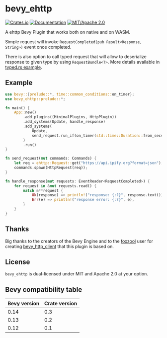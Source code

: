 # bevy_ehttp

[![Crates.io](https://img.shields.io/crates/v/bevy_ehttp)](https://crates.io/crates/bevy_ehttp)
[![Documentation](https://docs.rs/bevy_ehttp/badge.svg)](https://docs.rs/bevy_ehttp)
[![MIT/Apache 2.0](https://img.shields.io/badge/license-MIT%2FApache-blue.svg)](https://github.com/bevy_ehttp/bevy_ehttp#license)

A ehttp Bevy Plugin that works both on native and on WASM.

Simple request will invoke `RequestCompleted(pub Result<Response, String>)` event once completed.

There is also option to call typed request that will allow to deserialize response to given type by using `RequestBundle<T>`. More details available in [typed.rs example](examples/typed.rs).

## Example

```rust
use bevy::{prelude::*, time::common_conditions::on_timer};
use bevy_ehttp::prelude::*;

fn main() {
    App::new()
        .add_plugins((MinimalPlugins, HttpPlugin))
        .add_systems(Update, handle_response)
        .add_systems(
            Update,
            send_request.run_if(on_timer(std::time::Duration::from_secs(1))),
        )
        .run()
}

fn send_request(mut commands: Commands) {
    let req = ehttp::Request::get("https://api.ipify.org?format=json");
    commands.spawn(HttpRequest(req));
}

fn handle_response(mut requests: EventReader<RequestCompleted>) {
    for request in &mut requests.read() {
        match &**request {
            Ok(response) => println!("response: {:?}", response.text()),
            Err(e) => println!("response error: {:?}", e),
        }
    }
}

```

## Thanks

Big thanks to the creators of the Bevy Engine and to the [foxzool](https://github.com/foxzool) user for creating [bevy_http_client](https://github.com/foxzool/bevy_http_client) that this plugin is based on.

## License

`bevy_ehttp` is dual-licensed under MIT and Apache 2.0 at your option.

## Bevy compatibility table

Bevy version | Crate version
--- | ---
0.14 | 0.3
0.13 | 0.2
0.12 | 0.1